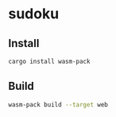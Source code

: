 # sudoku

## Install

```sh
cargo install wasm-pack
```

## Build

```sh
wasm-pack build --target web
```
